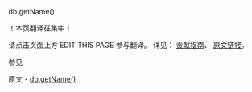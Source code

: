  db.getName()

 ！本页翻译征集中！

请点击页面上方 EDIT THIS PAGE 参与翻译。
详见：
[贡献指南]( https://github.com/JinMuInfo/MongoDB-Manual-zh/blob/master/CONTRIBUTING.md )、
[原文链接](  https://docs.mongodb.com/manual/reference/method/db.getName/  )。

 参见

原文 - [db.getName()]( https://docs.mongodb.com/manual/reference/method/db.getName/ )

